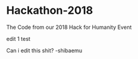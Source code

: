 # Hackathon-2018
The Code from our 2018 Hack for Humanity Event

edit 1 test

Can i edit this shit? -shibaemu
